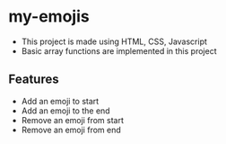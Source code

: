 # my-emojis

- This project is made using HTML, CSS, Javascript
- Basic array functions are implemented in this project

## Features

- Add an emoji to start
- Add an emoji to the end
- Remove an emoji from start
- Remove an emoji from end
